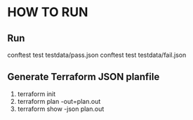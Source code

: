 # HOW TO RUN

## Run

conftest test testdata/pass.json
conftest test testdata/fail.json

## Generate Terraform JSON planfile
1. terraform init
1. terraform plan -out=plan.out
1. terraform show -json plan.out

